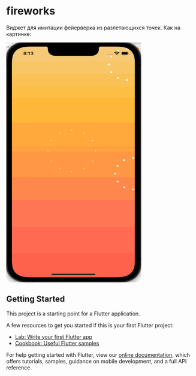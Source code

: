 # fireworks

Виджет для имитации фейерверка из разлетающихся точек. Как на картинке:

<img src="assets/fireworks.gif" width="360" height="640">

## Getting Started

This project is a starting point for a Flutter application.

A few resources to get you started if this is your first Flutter project:

- [Lab: Write your first Flutter app](https://flutter.dev/docs/get-started/codelab)
- [Cookbook: Useful Flutter samples](https://flutter.dev/docs/cookbook)

For help getting started with Flutter, view our
[online documentation](https://flutter.dev/docs), which offers tutorials,
samples, guidance on mobile development, and a full API reference.
